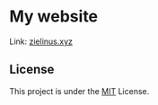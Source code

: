 # My website

Link: [zielinus.xyz](https://zielinus.xyz)

## License

This project is under the [MIT](./LICENSE) License.